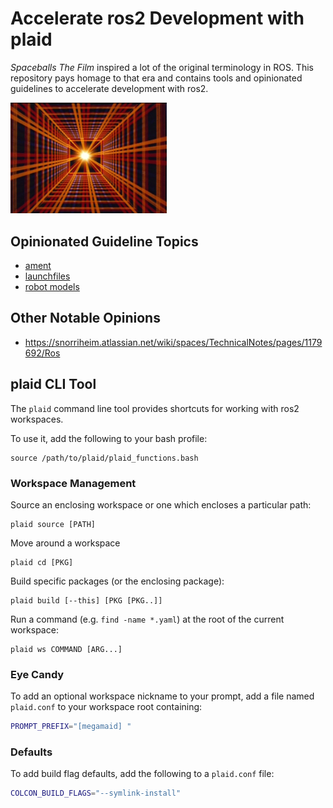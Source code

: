 
Accelerate ros2 Development with plaid
======================================

_Spaceballs The Film_ inspired a lot of the original
terminology in ROS. This repository pays homage to that era
and contains tools and opinionated guidelines to accelerate
development with ros2.

<img src="https://raw.githubusercontent.com/jbohren/plaid/master/doc/plaid.gif" width="250">

## Opinionated Guideline Topics

- [ament](topics/ament.md)
- [launchfiles](topics/launchfiles.md)
- [robot models](topics/robot_models.md)

## Other Notable Opinions

- https://snorriheim.atlassian.net/wiki/spaces/TechnicalNotes/pages/1179692/Ros

## plaid CLI Tool

The `plaid` command line tool provides shortcuts for working with ros2 workspaces.

To use it, add the following to your bash profile:
```
source /path/to/plaid/plaid_functions.bash
```

### Workspace Management

Source an enclosing workspace or one which encloses a particular path:
```
plaid source [PATH]
```

Move around a workspace
```
plaid cd [PKG]
```

Build specific packages (or the enclosing package):
```
plaid build [--this] [PKG [PKG..]]
```

Run a command (e.g. `find -name *.yaml`) at the root of the current workspace:
```
plaid ws COMMAND [ARG...]
```

### Eye Candy

To add an optional workspace nickname to your prompt, add a file named
`plaid.conf` to your workspace root containing:

```bash
PROMPT_PREFIX="[megamaid] "
```

### Defaults

To add build flag defaults, add the following to a `plaid.conf` file:

```bash
COLCON_BUILD_FLAGS="--symlink-install"
```
